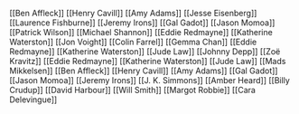 [[Ben Affleck]]
[[Henry Cavill]]
[[Amy Adams]]
[[Jesse Eisenberg]]
[[Laurence Fishburne]]
[[Jeremy Irons]]
[[Gal Gadot]]
[[Jason Momoa]]
[[Patrick Wilson]]
[[Michael Shannon]]
[[Eddie Redmayne]]
[[Katherine Waterston]]
[[Jon Voight]]
[[Colin Farrel]]
[[Gemma Chan]]
[[Eddie Redmayne]]
[[Katherine Waterston]]
[[Jude Law]]
[[Johnny Depp]]
[[Zoë Kravitz]]
[[Eddie Redmayne]]
[[Katherine Waterston]]
[[Jude Law]]
[[Mads Mikkelsen]]
[[Ben Affleck]]
[[Henry Cavill]]
[[Amy Adams]]
[[Gal Gadot]]
[[Jason Momoa]]
[[Jeremy Irons]]
[[J. K. Simmons]]
[[Amber Heard]]
[[Billy Crudup]]
[[David Harbour]]
[[Will Smith]]
[[Margot Robbie]]
[[Cara Delevingue]]

